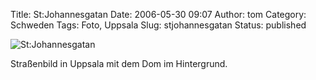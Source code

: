 Title: St:Johannesgatan
Date: 2006-05-30 09:07
Author: tom
Category: Schweden
Tags: Foto, Uppsala
Slug: stjohannesgatan
Status: published

![St:Johannesgatan](/pic/johannesgatan.jpg "St:Johannesgatan")

Straßenbild in Uppsala mit dem Dom im Hintergrund.

